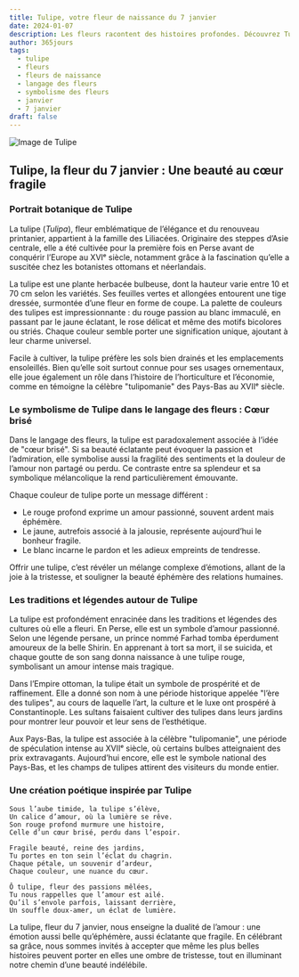 ```yaml
---
title: Tulipe, votre fleur de naissance du 7 janvier
date: 2024-01-07
description: Les fleurs racontent des histoires profondes. Découvrez Tulipe, votre fleur de naissance du 7 janvier, ses symboles et récits fascinants. Plongez dans sa signification et son langage unique dans l'art floral.
author: 365jours
tags:
  - tulipe
  - fleurs
  - fleurs de naissance
  - langage des fleurs
  - symbolisme des fleurs
  - janvier
  - 7 janvier
draft: false
---
```



![Image de Tulipe](https://cdn.pixabay.com/photo/2020/04/28/13/17/tulips-5104494_1280.jpg#center)


## Tulipe, la fleur du 7 janvier : Une beauté au cœur fragile

### Portrait botanique de Tulipe

La tulipe (_Tulipa_), fleur emblématique de l’élégance et du renouveau printanier, appartient à la famille des Liliacées. Originaire des steppes d’Asie centrale, elle a été cultivée pour la première fois en Perse avant de conquérir l’Europe au XVIᵉ siècle, notamment grâce à la fascination qu’elle a suscitée chez les botanistes ottomans et néerlandais.

La tulipe est une plante herbacée bulbeuse, dont la hauteur varie entre 10 et 70 cm selon les variétés. Ses feuilles vertes et allongées entourent une tige dressée, surmontée d’une fleur en forme de coupe. La palette de couleurs des tulipes est impressionnante : du rouge passion au blanc immaculé, en passant par le jaune éclatant, le rose délicat et même des motifs bicolores ou striés. Chaque couleur semble porter une signification unique, ajoutant à leur charme universel.

Facile à cultiver, la tulipe préfère les sols bien drainés et les emplacements ensoleillés. Bien qu’elle soit surtout connue pour ses usages ornementaux, elle joue également un rôle dans l’histoire de l’horticulture et l’économie, comme en témoigne la célèbre "tulipomanie" des Pays-Bas au XVIIᵉ siècle.

### Le symbolisme de Tulipe dans le langage des fleurs : Cœur brisé

Dans le langage des fleurs, la tulipe est paradoxalement associée à l’idée de "cœur brisé". Si sa beauté éclatante peut évoquer la passion et l’admiration, elle symbolise aussi la fragilité des sentiments et la douleur de l’amour non partagé ou perdu. Ce contraste entre sa splendeur et sa symbolique mélancolique la rend particulièrement émouvante.

Chaque couleur de tulipe porte un message différent :

- Le rouge profond exprime un amour passionné, souvent ardent mais éphémère.
- Le jaune, autrefois associé à la jalousie, représente aujourd’hui le bonheur fragile.
- Le blanc incarne le pardon et les adieux empreints de tendresse.

Offrir une tulipe, c’est révéler un mélange complexe d’émotions, allant de la joie à la tristesse, et souligner la beauté éphémère des relations humaines.

### Les traditions et légendes autour de Tulipe

La tulipe est profondément enracinée dans les traditions et légendes des cultures où elle a fleuri. En Perse, elle est un symbole d’amour passionné. Selon une légende persane, un prince nommé Farhad tomba éperdument amoureux de la belle Shirin. En apprenant à tort sa mort, il se suicida, et chaque goutte de son sang donna naissance à une tulipe rouge, symbolisant un amour intense mais tragique.

Dans l’Empire ottoman, la tulipe était un symbole de prospérité et de raffinement. Elle a donné son nom à une période historique appelée "l’ère des tulipes", au cours de laquelle l’art, la culture et le luxe ont prospéré à Constantinople. Les sultans faisaient cultiver des tulipes dans leurs jardins pour montrer leur pouvoir et leur sens de l’esthétique.

Aux Pays-Bas, la tulipe est associée à la célèbre "tulipomanie", une période de spéculation intense au XVIIᵉ siècle, où certains bulbes atteignaient des prix extravagants. Aujourd’hui encore, elle est le symbole national des Pays-Bas, et les champs de tulipes attirent des visiteurs du monde entier.

### Une création poétique inspirée par Tulipe

```
Sous l’aube timide, la tulipe s’élève,  
Un calice d’amour, où la lumière se rêve.  
Son rouge profond murmure une histoire,  
Celle d’un cœur brisé, perdu dans l’espoir.  

Fragile beauté, reine des jardins,  
Tu portes en ton sein l’éclat du chagrin.  
Chaque pétale, un souvenir d’ardeur,  
Chaque couleur, une nuance du cœur.  

Ô tulipe, fleur des passions mêlées,  
Tu nous rappelles que l’amour est ailé.  
Qu’il s’envole parfois, laissant derrière,  
Un souffle doux-amer, un éclat de lumière.  
```

La tulipe, fleur du 7 janvier, nous enseigne la dualité de l’amour : une émotion aussi belle qu’éphémère, aussi éclatante que fragile. En célébrant sa grâce, nous sommes invités à accepter que même les plus belles histoires peuvent porter en elles une ombre de tristesse, tout en illuminant notre chemin d’une beauté indélébile.